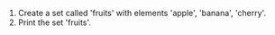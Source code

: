 1. Create a set called 'fruits' with elements 'apple', 'banana', 'cherry'.
2. Print the set 'fruits'.